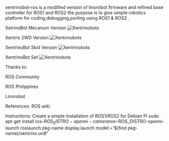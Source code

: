


xentrinobot-ros 
is a modified version of linorobot firmware and refined base controller for ROS1 and ROS2 
the purpose is to give simple robotics platform for coding,debugging,porting using  ROS1 & ROS2  .

XetrinoBot Mecanum Version
![Xentrinobots ](https://github.com/hi-techno-barrio/XENTRINOBot-ROS/blob/master/images/Xentrino-4WD-Mechanum.png)

Xentrio 2WD Version
![Xentrinobots ](https://github.com/hi-techno-barrio/xentrinobot/blob/master/images/Xentrino-2WD.png)

XentrinoBot Skid Version
![Xentrinobots ](https://github.com/hi-techno-barrio/XENTRINOBot-ROS/blob/master/images/Xentrino-4WD.png)

XentrinoBot Set
![Xentrinobots ](https://raw.githubusercontent.com/hi-techno-barrio/XENTRINOBot-ROS/master/images/Xentrino-Set-Robots.png)


Thanks to:

ROS Community

ROS Philippines

Linorobot

References:
ROS wiki

Instructions:
Create a simple installation of ROS1/ROS2 for Debian Pi
sudo apt-get install ros-$ROS_DISTRO-openni-camera ros-$ROS_DISTRO-openni-launch
roslaunch pkg-name display.launch model:='$(find pkg-name)/xentrino.urdf'
